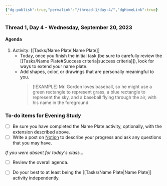```yaml
---
{"dg-publish":true,"permalink":"/thread-1/day-4/","dgHomeLink":true}
---
```


### Thread 1, Day 4 - Wednesday, September 20, 2023
#### Agenda
1. Activity: [[Tasks/Name Plate\|Name Plate]]
	- Today, once you finish the initial task (be sure to carefully review the [[Tasks/Name Plate#Success criteria\|success criteria]]), look for ways to extend your name plate.
	- Add shapes, color, or drawings that are personally meaningful to you.
	  > [!EXAMPLE]
	  > Mr. Gordon loves baseball, so he might use a green rectangle to represent grass, a blue rectangle to represent the sky, and a baseball flying through the air, with his name in the foreground.
### To-do items for Evening Study
- [ ] Be sure you have completed the Name Plate activity, optionally, with the extension described above.
- [ ] Write a post on [Notion](https://notion.so) to describe your progress and ask any questions that you may have.

*If you were absent for today's class...*
- [ ] Review the overall agenda.
- [ ] Do your best to at least being the [[Tasks/Name Plate\|Name Plate]] activity independently.

